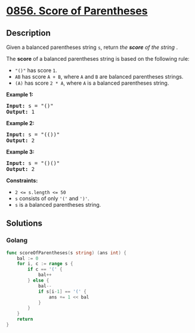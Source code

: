# [0856. Score of Parentheses](https://leetcode.cn/problems/score-of-parentheses/)

## Description

Given a balanced parentheses string `s`, return  *the **score** of the string* .

The **score** of a balanced parentheses string is based on the following rule:

* `"()"` has score `1`.
* `AB` has score `A + B`, where `A` and `B` are balanced parentheses strings.
* `(A)` has score `2 * A`, where `A` is a balanced parentheses string.

**Example 1:**

<pre><strong>Input:</strong> s = "()"
<strong>Output:</strong> 1
</pre>

**Example 2:**

<pre><strong>Input:</strong> s = "(())"
<strong>Output:</strong> 2
</pre>

**Example 3:**

<pre><strong>Input:</strong> s = "()()"
<strong>Output:</strong> 2
</pre>

**Constraints:**

* `2 <= s.length <= 50`
* `s` consists of only `'('` and `')'`.
* `s` is a balanced parentheses string.

## Solutions

<!-- tabs:start -->

### **Golang**

```go
func scoreOfParentheses(s string) (ans int) {
    bal := 0
    for i, c := range s {
        if c == '(' {
            bal++
        } else {
            bal--
            if s[i-1] == '(' {
                ans += 1 << bal
            }
        }
    }
    return
}
```

<!-- tabs:end -->
